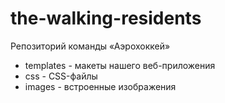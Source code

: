 # the-walking-residents
Репозиторий команды «Аэрохоккей»
- templates - макеты нашего веб-приложения
- css - CSS-файлы
- images - встроенные изображения

